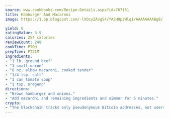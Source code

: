 ```yaml
---
source: www.cookbooks.com/Recipe-Details.aspx?id=767151
title: Hamburger And Macaroni
image: https://1.bp.blogspot.com/-lXOcyZAvgS4/YA2H0pzWlqI/AAAAAAAABg8/_HX4JI-WmFM0Tz684w_qYjP9vBzksmFNgCLcBGAsYHQ/s219/20.png

yield: 6
ratingValue: 3.9
calories: 254 calories
reviewCount: 248
cookTime: PT0H
prepTime: PT21M
ingredients:
- "1 lb. ground beef"
- "1 small onion"
- "8 oz. elbow macaroni, cooked tender"
- "1/4 tsp. salt"
- "1 can tomato soup"
- "1 tsp. oregano"
directions:
- "Brown hamburger and onions."
- "Add macaroni and remaining ingredients and simmer for 5 minutes."
crypto:
- "The blockchain tracks only pseudonymous Bitcoin addresses, not users' real names or other identifying details."
---
```

